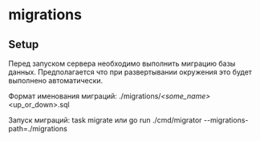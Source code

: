 # migrations

## Setup

Перед запуском сервера необходимо выполнить миграцию базы данных.
Предполагается что при развертывании окружения это будет выполнено автоматически.

Формат именования миграций:
./migrations/<id>_<some_name>_<up_or_down>.sql

Запуск миграций:
task migrate
или
go run ./cmd/migrator --migrations-path=./migrations